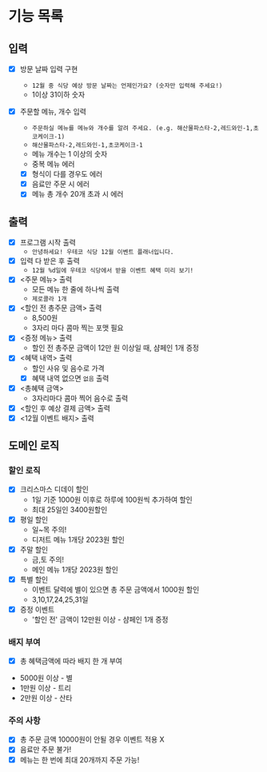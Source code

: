 # 기능 목록

## 입력

- [x] 방문 날짜 입력 구현
    - `12월 중 식당 예상 방문 날짜는 언제인가요? (숫자만 입력해 주세요!)`
    - 1이상 31이하 숫자

- [x] 주문할 메뉴, 개수 입력
    - `주문하실 메뉴를 메뉴와 개수를 알려 주세요. (e.g. 해산물파스타-2,레드와인-1,초코케이크-1)`
    - `해산물파스타-2,레드와인-1,초코케이크-1`
    - 메뉴 개수는 1 이상의 숫자
    - 중복 메뉴 에러
    - [x] 형식이 다를 경우도 에러
    - [x] 음료만 주문 시 에러
    - [x] 메뉴 총 개수 20개 초과 시 에러

## 출력

- [x] 프로그램 시작 출력
    - `안녕하세요! 우테코 식당 12월 이벤트 플래너입니다.`
- [x] 입력 다 받은 후 출력
    - `12월 %d일에 우테코 식당에서 받을 이벤트 혜택 미리 보기!`
- [x] <주문 메뉴> 출력
    - 모든 메뉴 한 줄에 하나씩 출력
    - `제로콜라 1개`
- [x] <할인 전 총주문 금액> 출력
    - 8,500원
    - 3자리 마다 콤마 찍는 포맷 필요
- [x] <증정 메뉴> 출력
    - 할인 전 총주문 금액이 12만 원 이상일 때, 샴페인 1개 증정
- [x] <혜택 내역> 출력
    - 할인 사유 및 음수로 가격
    - [x] 혜택 내역 없으면 `없음` 출력
- [x] <총혜택 금액>
    - 3자리마다 콤마 찍어 음수로 출력
- [x] <할인 후 예상 결제 금액> 출력
- [x] <12월 이벤트 배지> 출력

## 도메인 로직

### 할인 로직

- [x] 크리스마스 디데이 할인
    - 1일 기준 1000원 이후로 하루에 100원씩 추가하여 할인
    - 최대 25일인 3400원할인
- [x] 평일 할인
    - 일~목 주의!
    - 디저트 메뉴 1개당 2023원 할인
- [x] 주말 할인
    - 금,토 주의!
    - 메인 메뉴 1개당 2023원 할인
- [x] 특별 할인
    - 이벤트 달력에 별이 있으면 총 주문 금액에서 1000원 할인
    - 3,10,17,24,25,31일
- [x] 증정 이벤트
    - '할인 전' 금액이 12만원 이상 - 샴페인 1개 증정

### 배지 부여

-[x]  총 혜택금액에 따라 배지 한 개 부여
- 5000원 이상 - 별
- 1만원 이상 - 트리
- 2만원 이상 - 산타

### 주의 사항

- [x] 총 주문 금액 10000원이 안될 경우 이벤트 적용 X
- [x] 음료만 주문 불가!
- [x] 메뉴는 한 번에 최대 20개까지 주문 가능!